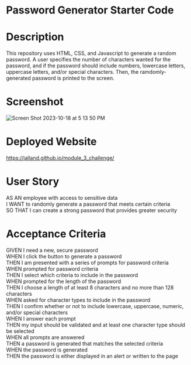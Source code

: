 # Password Generator Starter Code

# Description
This repository uses HTML, CSS, and Javascript to generate a random password. A user specifies the number of characters wanted for the password, and if the password should include numbers, lowercase letters, uppercase letters, and/or special characters. Then, the ramdomly-generated password is printed to the screen.  

# Screenshot
![Screen Shot 2023-10-18 at 5 13 50 PM](https://github.com/jalland/module_3_challenge/assets/15932648/8c4e69c3-5b0b-4b40-8d27-f4a43be15bfd)



# Deployed Website
https://jalland.github.io/module_3_challenge/


# User Story
AS AN employee with access to sensitive data <br>
I WANT to randomly generate a password that meets certain criteria <br>
SO THAT I can create a strong password that provides greater security

# Acceptance Criteria
GIVEN I need a new, secure password <br>
WHEN I click the button to generate a password <br>
THEN I am presented with a series of prompts for password criteria <br>
WHEN prompted for password criteria <br>
THEN I select which criteria to include in the password <br>
WHEN prompted for the length of the password <br>
THEN I choose a length of at least 8 characters and no more than 128 characters <br>
WHEN asked for character types to include in the password <br>
THEN I confirm whether or not to include lowercase, uppercase, numeric, and/or special characters <br>
WHEN I answer each prompt <br>
THEN my input should be validated and at least one character type should be selected <br>
WHEN all prompts are answered <br>
THEN a password is generated that matches the selected criteria <br>
WHEN the password is generated <br>
THEN the password is either displayed in an alert or written to the page
